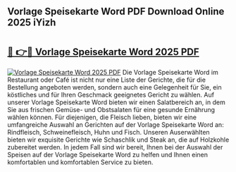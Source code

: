 ## Vorlage Speisekarte Word PDF Download Online 2025 iYizh

# <h2><a href="http://gc5ken.nevu.top/?p=Vorlage+Speisekarte+Word">🔗 👉🔴 Vorlage Speisekarte Word 2025 PDF</a></h2>

[![Vorlage Speisekarte Word 2025 PDF](https://i.imgur.com/dBaPXMq.png)](http://gc5ken.nevu.top/?p=Vorlage+Speisekarte+Word)
Die Vorlage Speisekarte Word im Restaurant oder Café ist nicht nur eine Liste der Gerichte, die für die Bestellung angeboten werden, sondern auch eine Gelegenheit für Sie, ein köstliches und für Ihren Geschmack geeignetes Gericht zu wählen. Auf unserer Vorlage Speisekarte Word bieten wir einen Salatbereich an, in dem Sie aus frischen Gemüse- und Obstsalaten für eine gesunde Ernährung wählen können. Für diejenigen, die Fleisch lieben, bieten wir eine umfangreiche Auswahl an Gerichten auf der Vorlage Speisekarte Word an: Rindfleisch, Schweinefleisch, Huhn und Fisch. Unseren Auserwählten bieten wir exquisite Gerichte wie Schaschlik und Steak an, die auf Holzkohle zubereitet werden. In jedem Fall sind wir bereit, Ihnen bei der Auswahl der Speisen auf der Vorlage Speisekarte Word zu helfen und Ihnen einen komfortablen und komfortablen Service zu bieten.
